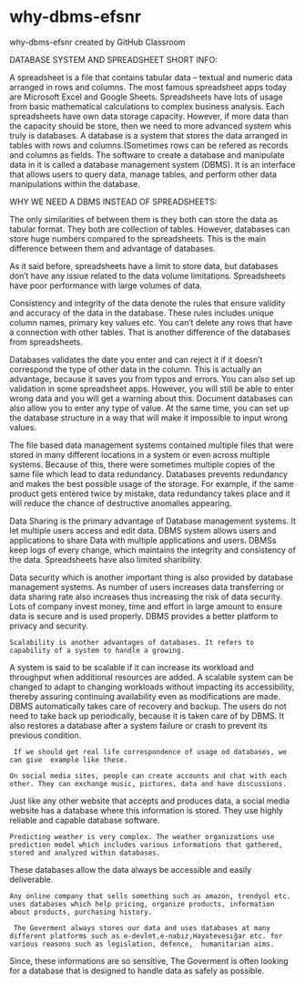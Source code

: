 # why-dbms-efsnr
why-dbms-efsnr created by GitHub Classroom

DATABASE SYSTEM AND SPREADSHEET SHORT INFO:

A spreadsheet is a file that contains tabular data – textual and numeric data arranged in rows and columns.
The most famous spreadsheet apps today are Microsoft Excel and Google Sheets.
Spreadsheets have lots of usage from basic mathematical calculations to complex business analysis.
Each spreadsheets have own data storage capacity. However, if more data than the capacity should be store, then we need to more advanced system whis truly is databases.
A database is a system that stores the data arranged in tables with rows and columns.(Sometimes rows can be refered as records and columns as fields.
The software to create a database and manipulate data in it is called a database management system (DBMS).
It is an interface that allows users to query data, manage tables, and perform other data manipulations within the database.

WHY WE NEED A DBMS INSTEAD OF SPREADSHEETS:

The only similarities of between them is they both can store the data as tabular format.
They both are collection of tables. However, databases can store huge numbers compared to the spreadsheets.
This is the main difference between them and advantage of databases.

As it said before, spreadsheets have a limit to store data, but databases don’t have any issiue related to the data volume limitations.
Spreadsheets have poor performance with large volumes of data.

Consistency and integrity of the data denote the rules that ensure validity and accuracy of the data in the database.
These rules includes unique column names, primary key values etc. You can’t delete any rows that have a connection with other tables.
That is another difference of the databases from spreadsheets.

Databases validates the date you enter and can reject it if it doesn’t correspond the type of other data in the column.
This is actually an advantage, because it saves you from typos and errors. You can also set up validation in some spreadsheet apps.
However, you will still be able to enter wrong data and you will get a warning about this.
Document databases can also allow you to enter any type of value.
At the same time, you can set up the database structure in a way that will make it impossible to input wrong values.

   The file based data management systems contained multiple files that were stored in many different locations in a system or even across multiple systems.
Because of this, there were sometimes multiple copies of the same file which lead to data redundancy.
Databases prevents redundancy and makes the best possible usage of the storage.
For example, if  the same product gets entered twice by mistake, data redundancy takes place and it will reduce the chance of destructive anomalies appearing.

  Data Sharing is the primary advantage of Database management systems. It let multiple users access and edit data.
DBMS system allows users and applications to share Data with multiple applications and users.
DBMSs keep logs of every change, which maintains the integrity and consistency of the data. Spreadsheets have also limited sharibility.

   Data security which is another important thing is also provided by database management systems.
As number of users increases data transferring or data sharing rate also increases thus increasing the risk of data security.
Lots of company invest money, time and effort in large amount to ensure data is secure and is used properly.
DBMS provides a better platform to privacy and security.

    Scalability is another advantages of databases. It refers to capability of a system to handle a growing.
A system is said to be scalable if it can increase its workload and throughput when additional resources are added.
A scalable system can be changed to adapt to changing workloads without impacting its accessibility, thereby assuring continuing availability even as modifications are made.
DBMS automatically takes care of recovery and backup. The users do not need to take back up periodically, because it is taken care of by  DBMS.
It also restores a database after a system failure or crash to prevent its previous condition.

     If we should get real life correspondence of usage od databases, we can give  example like these.
    
    On social media sites, people can create accounts and chat with each other. They can exchange music, pictures, data and have discussions.
 Just like any other website that accepts and produces data, a social media website has a database where this information is stored.
 They use highly reliable and capable database software.
 
    Predicting weather is very complex. The weather organizations use prediction model which includes various informations that gathered, stored and analyzed within databases.
These databases allow the data always be accessible and easily deliverable.

    Any online company that sells something such as amazon, trendyol etc. uses databases which help pricing, organize products, information about products, purchasing history.
    
     The Goverment always stores our data and uses databases at many different platforms such as e-devlet,e-nabız,Hayatevesığar etc. for various reasons such as legislation, defence,  humanitarian aims.     
Since, these informations are so sensitive, The Goverment is often looking for a database that is designed to handle data as safely as possible.
